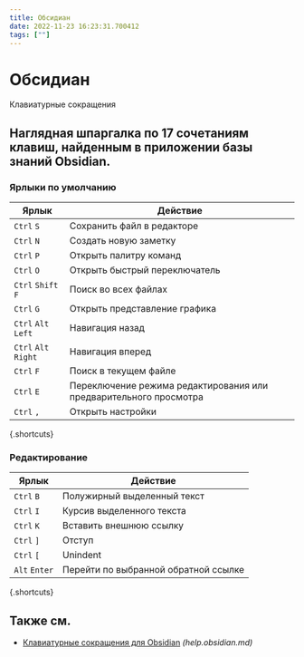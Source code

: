 ```yaml
---
title: Обсидиан
date: 2022-11-23 16:23:31.700412
tags: [""]
---
```


# Обсидиан

Клавиатурные сокращения

Наглядная шпаргалка по 17 сочетаниям клавиш, найденным в приложении базы знаний Obsidian.
------------------



### Ярлыки по умолчанию

Ярлык | Действие
---|---
`Ctrl` `S` | Сохранить файл в редакторе
`Ctrl` `N` | Создать новую заметку
`Ctrl` `P` | Открыть палитру команд
`Ctrl` `O` | Открыть быстрый переключатель
`Ctrl` `Shift` `F` | Поиск во всех файлах
`Ctrl` `G` | Открыть представление графика
`Ctrl` `Alt` `Left` | Навигация назад
`Ctrl` `Alt` `Right` | Навигация вперед
`Ctrl` `F` | Поиск в текущем файле
`Ctrl` `E` | Переключение режима редактирования или предварительного просмотра
`Ctrl` `,` | Открыть настройки
{.shortcuts}


### Редактирование

Ярлык | Действие
---|---
`Ctrl` `B` | Полужирный выделенный текст
`Ctrl` `I` | Курсив выделенного текста
`Ctrl` `K` | Вставить внешнюю ссылку
`Ctrl` `]` | Отступ
`Ctrl` `[` | Unindent
`Alt` `Enter` | Перейти по выбранной обратной ссылке
{.shortcuts}




Также см.
--------
- [Клавиатурные сокращения для Obsidian](https://help.obsidian.md/How+to/Keyboard+shortcuts) _(help.obsidian.md)_
